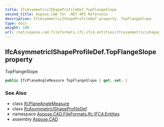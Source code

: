 ```yaml
---
title: IfcAsymmetricIShapeProfileDef.TopFlangeSlope
second_title: Aspose.CAD for .NET API Reference
description: IfcAsymmetricIShapeProfileDef property. TopFlangeSlope
type: docs
weight: 100
url: /net/aspose.cad.fileformats.ifc.ifc4.entities/ifcasymmetricishapeprofiledef/topflangeslope/
---
```

## IfcAsymmetricIShapeProfileDef.TopFlangeSlope property

TopFlangeSlope

```csharp
public IfcPlaneAngleMeasure TopFlangeSlope { get; set; }
```

### See Also

* class [IfcPlaneAngleMeasure](../../../aspose.cad.fileformats.ifc.ifc4.types/ifcplaneanglemeasure/)
* class [IfcAsymmetricIShapeProfileDef](../)
* namespace [Aspose.CAD.FileFormats.Ifc.IFC4.Entities](../../ifcasymmetricishapeprofiledef/)
* assembly [Aspose.CAD](../../../)


